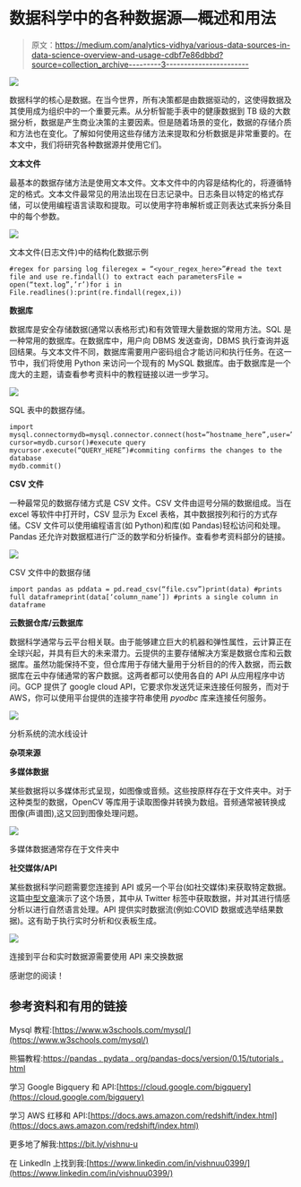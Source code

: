 # 数据科学中的各种数据源—概述和用法

> 原文：<https://medium.com/analytics-vidhya/various-data-sources-in-data-science-overview-and-usage-cdbf7e86dbbd?source=collection_archive---------3----------------------->

![](img/7dc020b9086070d12b731dbdd9dffbac.png)

数据科学的核心是数据。在当今世界，所有决策都是由数据驱动的，这使得数据及其使用成为组织中的一个重要元素。从分析智能手表中的健康数据到 TB 级的大数据分析，数据是产生商业决策的主要因素。但是随着场景的变化，数据的存储介质和方法也在变化。了解如何使用这些存储方法来提取和分析数据是非常重要的。在本文中，我们将研究各种数据源并使用它们。

**文本文件**

最基本的数据存储方法是使用文本文件。文本文件中的内容是结构化的，将遵循特定的格式。文本文件最常见的用法出现在日志记录中。日志条目以特定的格式存储，可以使用编程语言读取和提取。可以使用字符串解析或正则表达式来拆分条目中的每个参数。

![](img/e76a0175195162a905cd8702b36c67eb.png)

文本文件(日志文件)中的结构化数据示例

```
#regex for parsing log fileregex = “<your_regex_here>”#read the text file and use re.findall() to extract each parametersFile = open(“text.log”,’r’)for i in File.readlines():print(re.findall(regex,i))
```

**数据库**

数据库是安全存储数据(通常以表格形式)和有效管理大量数据的常用方法。SQL 是一种常用的数据库。在数据库中，用户向 DBMS 发送查询，DBMS 执行查询并返回结果。与文本文件不同，数据库需要用户密码组合才能访问和执行任务。在这一节中，我们将使用 Python 来访问一个现有的 MySQL 数据库。由于数据库是一个庞大的主题，请查看参考资料中的教程链接以进一步学习。

![](img/282889a9d7a203a4f7d20ea98e6bd174.png)

SQL 表中的数据存储。

```
import mysql.connectormydb=mysql.connector.connect(host=”hostname_here”,user=”username”,password=”password_here”)
cursor=mydb.cursor()#execute query
mycursor.execute(“QUERY_HERE”)#commiting confirms the changes to the database
mydb.commit()
```

**CSV 文件**

一种最常见的数据存储方式是 CSV 文件。CSV 文件由逗号分隔的数据组成。当在 excel 等软件中打开时，CSV 显示为 Excel 表格，其中数据按列和行的方式存储。CSV 文件可以使用编程语言(如 Python)和库(如 Pandas)轻松访问和处理。Pandas 还允许对数据框进行广泛的数学和分析操作。查看参考资料部分的链接。

![](img/6ade71b399187898f81d65b054ae42ee.png)

CSV 文件中的数据存储

```
import pandas as pddata = pd.read_csv(“file.csv”)print(data) #prints full dataframeprint(data[‘column_name’]) #prints a single column in dataframe
```

**云数据仓库/云数据库**

数据科学通常与云平台相关联。由于能够建立巨大的机器和弹性属性，云计算正在全球兴起，并具有巨大的未来潜力。云提供的主要存储解决方案是数据仓库和云数据库。虽然功能保持不变，但仓库用于存储大量用于分析目的的传入数据，而云数据库在云中存储通常的客户数据。这两者都可以使用各自的 API 从应用程序中访问。GCP 提供了 google cloud API，它要求你发送凭证来连接任何服务，而对于 AWS，你可以使用平台提供的连接字符串使用 *pyodbc* 库来连接任何服务。

![](img/d2bf747a4778c6ba7b93bc5c8aea0271.png)

分析系统的流水线设计

**杂项来源**

**多媒体数据**

某些数据将以多媒体形式呈现，如图像或音频。这些按原样存在于文件夹中。对于这种类型的数据，OpenCV 等库用于读取图像并转换为数组。音频通常被转换成图像(声谱图),这又回到图像处理问题。

![](img/6b07cdc979a99d596c54973339fbb75d.png)

多媒体数据通常存在于文件夹中

**社交媒体/API**

某些数据科学问题需要您连接到 API 或另一个平台(如社交媒体)来获取特定数据。这篇[中型文章](/analytics-vidhya/feedback-analysis-in-python-with-tweepy-and-textblob-ff4d7f39ff99?source=your_stories_page-------------------------------------)演示了这个场景，其中从 Twitter 标签中获取数据，并对其进行情感分析以进行自然语言处理。API 提供实时数据流(例如:COVID 数据或选举结果数据)。这有助于执行实时分析和仪表板生成。

![](img/72debadb5841acd2081ce39dab65d7cf.png)

连接到平台和实时数据源需要使用 API 来交换数据

感谢您的阅读！

## 参考资料和有用的链接

Mysql 教程:[https://www.w3schools.com/mysql/](https://www.w3schools.com/mysql/)

熊猫教程:[https://pandas . pydata . org/pandas-docs/version/0.15/tutorials . html](https://pandas.pydata.org/pandas-docs/version/0.15/tutorials.html)

学习 Google Bigquery 和 API:[https://cloud.google.com/bigquery](https://cloud.google.com/bigquery)

学习 AWS 红移和 API:[https://docs.aws.amazon.com/redshift/index.html](https://docs.aws.amazon.com/redshift/index.html)

更多地了解我:https://bit.ly/vishnu-u

在 LinkedIn 上找到我:[https://www.linkedin.com/in/vishnuu0399/](https://www.linkedin.com/in/vishnuu0399/)